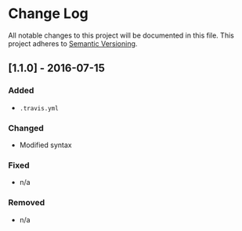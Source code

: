 # Change Log
All notable changes to this project will be documented in this file.
This project adheres to [Semantic Versioning](http://semver.org/).

## [1.1.0] - 2016-07-15
### Added
- `.travis.yml`

### Changed
- Modified syntax

### Fixed
- n/a

### Removed
- n/a